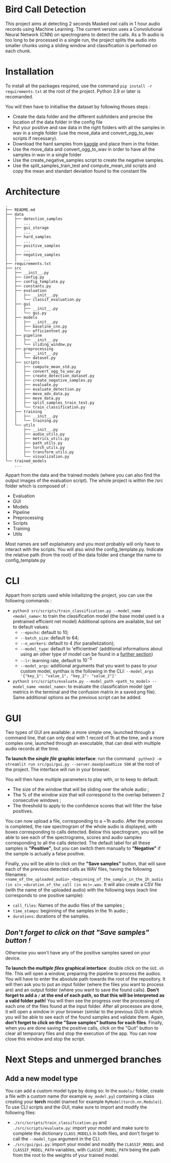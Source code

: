 # Bird Call Detection

This project aims at detecting 2 seconds Masked owl calls in 1 hour audio records using Machine Learning. The current version uses a Convolutional Neural Network (CNN) on spectrograms to detect the calls. As a 1h audio is too long to be processed in a single run, the project splits the audio into smaller chunks using a sliding window and classification is perfomed on each chunk. 

# Installation

To install all the packages required, use the command `pip install -r requirements.txt` at the root of the project. Python 3.9 or later is recomanded.

You will then have to initiallise the dataset by following thoses steps :
- Create the data folder and the different subfolders and precise the location of the data folder in the config file
- Put your positive and raw data in the right folders with all the samples in wav in a single folder (use the move_data and convert_ogg_to_wav scripts if necessary).
- Download the hard samples from [kaggle](https://www.kaggle.com/competitions/birdclef-2022/data) and place them in the folder.
- Use the move_data and convert_ogg_to_wav in order to have all the samples in wav in a single folder
- Use the create_negative_samples script to create the negative samples.
- Use the split_samples_train_test and compute_mean_std scripts and copy the mean and standart deviation found to the constant file

# Architecture
```
.
├── README.md
├── data
│   ├── detection_samples
│   │   ...
│   ├── gui_storage
│   │   ...
│   ├── hard_samples
│   │   ...
│   ├── positive_samples
│   │   ...
│   ├── negative_samples
│   │   ...
├── requirements.txt
├── src
│   ├── __init__.py
│   ├── config.py
│   ├── config_template.py
│   ├── constants.py
│   ├── evaluation
│   │   ├── __init__.py
│   │   └── classif_evaluation.py
│   ├── gui
│   │   ├── __init__.py
│   │   └── gui.py
│   ├── models
│   │   ├── __init__.py
│   │   ├── baseline_cnn.py
│   │   └── efficientnet.py
│   ├── pipeline
│   │   ├── __init__.py
│   │   └── sliding_window.py
│   ├── preprocessing
│   │   ├── __init__.py
│   │   └── dataset.py
│   ├── scripts
│   │   ├── compute_mean_std.py
│   │   ├── convert_ogg_to_wav.py
│   │   ├── create_detection_dataset.py
│   │   ├── create_negative_samples.py
│   │   ├── evaluate.py
│   │   ├── evaluate_detection.py
│   │   ├── move_adv_data.py
│   │   ├── move_data.py
│   │   ├── split_samples_train_test.py
│   │   └── train_classification.py
│   ├── training
│   │   ├── __init__.py
│   │   └── training.py
│   └── utils
│       ├── __init__.py
│       ├── audio_utils.py
│       ├── metrics_utils.py
│       ├── path_utils.py
│       ├── torch_utils.py
│       ├── transform_utils.py
│       └── visualization.py
└── trained_models
    ...

```

Appart from the data and the trained models (where you can also find the output images of the evaluation script). The whole project is within the /src folder which is composed of :
- Evaluation
- GUI
- Models
- Pipeline
- Preprocessing
- Scripts
- Training
- Utils

Most names are self explainatory and you most probably will only have to interact with the scripts. You will also wind the config_template.py. Indicate the relative path (from the root) of the data folder and change the name to config_template.py

# CLI
Appart from scripts used while initailizing the project, you can use the following commands :
- `python3 src/scripts/train_classification.py --model_name <model_name>`: to train the classification model (the base model used is a pretrained efficient net model)
Additional options are available, but set to default values:
    - `--epochs`: default to 10;
    - `--batch_size`: default to 64;
    - `--n_workers`: default to 4 (for parallelization);
    - `--model_type`: default to 'efficientnet' (additional informations about using an other type of model can be found in a [further section](##add-a-new-model-type))
    - `--lr`: learning rate, default to $10^{-5}$
    - `--model_args`: additional arguments that you want to pass to your custom model, synthax is the following in the CLI: `--model_args '{"key_1": "value_1", "key_2": "value_2"}'`
- `python3 src/scripts/evaluate.py --model_path <path_to_model> --model_name <model_name>`: to evaluate the classification model (get metrics in the terminal and the confusion matrix in a saved png file). Same additional options as the previous script can be added.

# GUI
Two types of GUI are available: a more simple one, launched through a command line, that can only deal with 1 record of 1h at the time, and a more complex one, launched through an executable, that can deal with multiple audio records at the time.

**To launch the *single file* graphic interface**: run the command ` python3 -m  streamlit run src/gui/gui.py --server.maxUploadSize 500` at the root of the project. The interface will run in your browser.

You will then have multiple parameters to play with, or to keep to default:
- The size of the window that will be sliding over the whole audio ;
- The % of the window size that will correspond to the overlap between 2 consecutive windows ;
- The threshold to apply to the confidence scores that will filter the false positives.

You can now upload a file, corresponding to a ~1h audio. After the process is completed, the raw spectrogram of the whole audio is displayed, with boxes corresponding to calls detected.
Below this spectrogram, you will be able to see each of the spectrograms, scores and audio samples corresponding to all the calls detected. The default label for all these samples is **"Positive"**, but you can switch them manually to **"Negative"** if the sample is actually a false positive.

Finally, you will be able to click on the **"Save samples"** button, that will save each of the previous detected calls as WAV files, having the following filenames: `<name_of_the_uploaded_audio>_<beginning_of_the_sample_in_the_1h_audio (in s)>_<duration_of_the_call (in ms)>.wav`.
It will also create a CSV file (with the name of the uploaded audio) with the following keys (each line corresponds to one positive sample):
- `call_files`: Names of the audio files of the samples ;
- `time_stamps`: beginning of the samples in the 1h audio ;
- `durations`: durations of the samples.

*Don't forget to click on that **"Save samples"** button !*
-
Otherwise you won't have any of the positive samples saved on your device.

**To launch the *multiple files* graphical interface**: double click on the `GUI.sh` file. This will open a window, preparing the pipeline to process the audios. You will have to enter the absolute path towards the root of the repository. It will then ask you to put an input folder (where the files you want to process are) and an output folder (where you want to save the found calls). **Don't forget to add a `/` at the end of each path, so that this will be interpreted as a valid folder path!**
You will then see the progress over the processing of each one of the files found at the input folder.
After all processes are done, it will open a window in your browser (similar to the previous GUI) in which you will be able to see each of the found samples and validate them. Again, **don't forget to click on the "Save samples" buttons for each files**.
Finally, when you are done saving the positive calls, click on the "Quit" button to clear all temporary files and stop the execution of the app. You can now close this window and stop the script.

# Next Steps and unmerged branches

## Add a new model type
You can add a custom model type by doing so:
In the `models/` folder, create a file with a custom name (for example `my_model.py`) containing a class creating your **torch** model (named for example `MyModel(torch.nn.Module)`).
To use CLI scripts and the GUI, make sure to import and modify the following files:
- `./src/scripts/train_classification.py` and `./src/scripts/evaluate.py`: import your model and make sure to complete the dictionary `CLASS_MODELS` in both files, and don't forget to call the `--model_type` argument in the CLI.
- `./src/gui/gui.py`: import your model and modify the `CLASSIF_MODEL` and `CLASSIF_MODEL_PATH` variables, with `CLASSIF_MODEL_PATH` being the path from the root to the weights of your trained model.